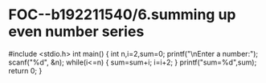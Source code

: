 # FOC--b192211540/6.summing up even number series
#include <stdio.h>
int main()
{
	int n,i=2,sum=0;
    printf("\nEnter a number:");
	scanf("%d", &n);
	while(i<=n)
	{
		sum=sum+i;
		i=i+2;
	}
	printf("sum=%d",sum);
	return 0;
}
